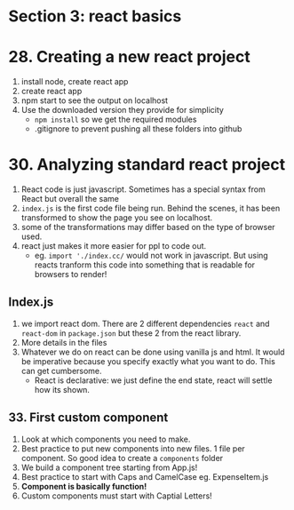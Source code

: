 # Section 3: react basics


# 28. Creating a new react project
1. install node, create react app
2. create react app
3. npm start to see the output on localhost
4. Use the downloaded version they provide for simplicity
    - `npm install` so we get the required modules
    - .gitignore to prevent pushing all these folders into github

# 30. Analyzing standard react project
1. React code is just javascript. Sometimes has a special syntax from React but overall the same
2. `index.js` is the first code file being run. Behind the scenes, it has been transformed to show the page you see on localhost.
3. some of the transformations may differ based on the type of browser used. 
4. react just makes it more easier for ppl to code out.
    - eg. `import './index.cc/` would not work in javascript. But using reacts tranform this code into something that is readable for browsers to render!

## Index.js
1. we import react dom. There are 2 different dependencies `react` and `react-dom` in `package.json` but these 2 from the react library. 
2. More details in the files
3. Whatever we do on react can be done using vanilla js and html. It would be imperative because you specify exactly what you want to do. This can get cumbersome.
    - React is declarative: we just define the end state, react will settle how its shown.


## 33. First custom component
1. Look at which components you need to make.
2. Best practice to put new components into new files. 1 file per component. So good idea to create a `components` folder
3. We build a component tree starting from App.js!
4. Best practice to start with Caps and CamelCase eg. ExpenseItem.js
5. **Component is basically function!**
6. Custom components must start with Captial Letters!